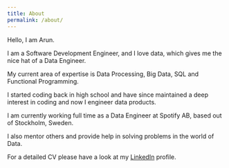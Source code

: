 ```yaml
---
title: About
permalink: /about/
---
```


Hello, I am Arun.

I am a Software Development Engineer, and I love data, which gives me the nice hat of a Data Engineer.

My current area of expertise is Data Processing, Big Data, SQL and Functional Programming.

I started coding back in high school and have since maintained a deep interest in coding and now I engineer data products.

I am currently working full time as a Data Engineer at Spotify AB, based out of Stockholm, Sweden.

I also mentor others and provide help in solving problems in the world of Data.

For a detailed CV please have a look at my [LinkedIn](https://www.linkedin.com/in/arun-shanmugasundaram-19533322) profile.
